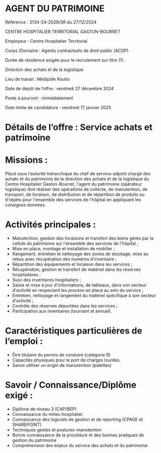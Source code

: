 # AGENT DU PATRIMOINE

Référence : 3134-24-2028/SR du 27/12/2024

CENTRE HOSPITALIER TERRITORIAL GASTON-BOURRET

Employeur : Centre Hospitalier Territorial

Corps /Domaine : Agents contractuels de droit public (ACDP)

Durée de résidence exigée pour le recrutement sur titre (1) :

Direction des achats et de la logistique

Lieu de travail : Médipôle Koutio

Date de dépôt de l’offre : vendredi 27 décembre 2024

Poste à pourvoir : immédiatement

Date limite de candidature : vendredi 17 janvier 2025

# Détails de l’offre : Service achats et patrimoine

# Missions :

Placé sous l’autorité hiérarchique du chef de service-adjoint chargé des achats et du patrimoine de la direction des achats et de la logistique du Centre Hospitalier Gaston-Bourret, l'agent du patrimoine (opérateur logistique) doit réaliser des opérations de collecte, de manutention, de transport, de livraison, de distribution et de répartition de produits ou d'objets pour l'ensemble des services de l'hôpital en appliquant les consignes données.

# Activités principales :

- Manutention, gestion des livraisons et transfert des biens gérés par la cellule du patrimoine sur l'ensemble des services de l'hôpital ;
- Mise en place, montage et installation de mobilier ;
- Rangement, entretien et nettoyage des zones de stockage, mise au rebus avec récupération des numéros d'inventaire ;
- Répartition des équipements et livraison dans les services ;
- Récupération, gestion et transfert de matériel dans les réserves hospitalières ;
- Suivi des inventaires hospitaliers ;
- Saisie et mise à jour d'informations, de tableaux, dans son secteur d'activité en respectant les process en place au sein du service ;
- Entretien, nettoyage et rangement du matériel spécifique à son secteur d'activité ;
- Contrôle des réserves déportées dans les services ;
- Participation aux inventaires (tournant et annuel).

# Caractéristiques particulières de l’emploi :

- Être titulaire du permis de conduire (catégorie B)
- Capacités physiques pour le port de charges lourdes.
- Savoir utiliser un engin de manutention (palettes)

# Savoir / Connaissance/Diplôme exigé :

- Diplôme de niveau 3 (CAP/BEP)
- Connaissance du milieu hospitalier
- Connaissance des logiciels de gestion et de reporting (CPAGE et SHAREPOINT)
- Techniques gestes et postures-manutention
- Bonne connaissance de la procédure et des bonnes pratiques de gestion du patrimoine
- Compréhension des enjeux du service des achats et du patrimoine